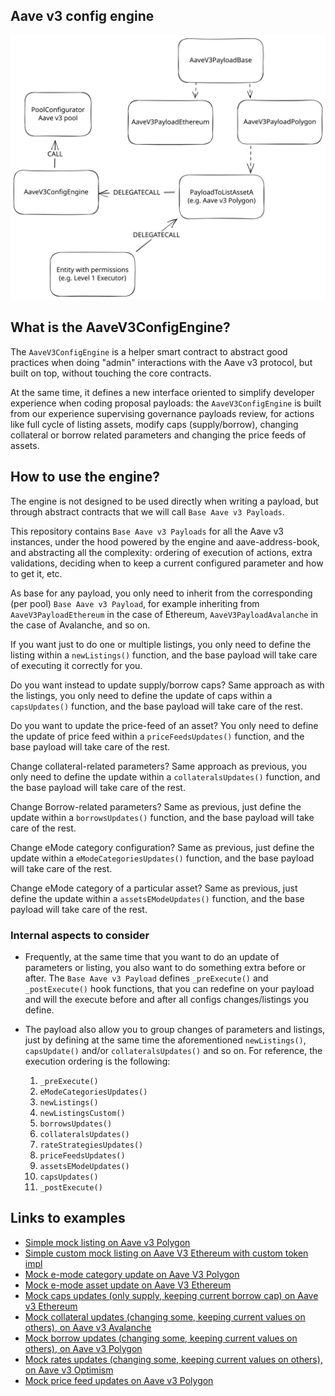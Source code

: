 ## Aave v3 config engine

![Alt text](/resources/configs-engine.svg)

## What is the AaveV3ConfigEngine?

The `AaveV3ConfigEngine` is a helper smart contract to abstract good practices when doing "admin" interactions with the Aave v3 protocol, but built on top, without touching the core contracts.

At the same time, it defines a new interface oriented to simplify developer experience when coding proposal payloads: the `AaveV3ConfigEngine` is built from our experience supervising governance payloads review, for actions like full cycle of listing assets, modify caps (supply/borrow), changing collateral or borrow related parameters and changing the price feeds of assets.

## How to use the engine?

The engine is not designed to be used directly when writing a payload, but through abstract contracts that we will call `Base Aave v3 Payloads`.

This repository contains `Base Aave v3 Payloads` for all the Aave v3 instances, under the hood powered by the engine and aave-address-book, and abstracting all the complexity: ordering of execution of actions, extra validations, deciding when to keep a current configured parameter and how to get it, etc.

As base for any payload, you only need to inherit from the corresponding (per pool) `Base Aave v3 Payload`, for example inheriting from `AaveV3PayloadEthereum` in the case of Ethereum, `AaveV3PayloadAvalanche` in the case of Avalanche, and so on.

If you want just to do one or multiple listings, you only need to define the listing within a `newListings()` function, and the base payload will take care of executing it correctly for you.

Do you want instead to update supply/borrow caps? Same approach as with the listings, you only need to define the update of caps within a `capsUpdates()` function, and the base payload will take care of the rest.

Do you want to update the price-feed of an asset? You only need to define the update of price feed within a `priceFeedsUpdates()` function, and the base payload will take care of the rest.

Change collateral-related parameters? Same approach as previous, you only need to define the update within a `collateralsUpdates()` function, and the base payload will take care of the rest.

Change Borrow-related parameters? Same as previous, just define the update within a `borrowsUpdates()` function, and the base payload will take care of the rest.

Change eMode category configuration? Same as previous, just define the update within a `eModeCategoriesUpdates()` function, and the base payload will take care of the rest.

Change eMode category of a particular asset? Same as previous, just define the update within a `assetsEModeUpdates()` function, and the base payload will take care of the rest.

### Internal aspects to consider

- Frequently, at the same time that you want to do an update of parameters or listing, you also want to do something extra before or after.
The `Base Aave v3 Payload` defines `_preExecute()` and `_postExecute()` hook functions, that you can redefine on your payload and will the execute before and after all configs changes/listings you define.

- The payload also allow you to group changes of parameters and listings, just by defining at the same time the aforementioned `newListings()`, `capsUpdate()` and/or `collateralsUpdates()` and so on. For reference, the execution ordering is the following:
  1. `_preExecute()`
  2. `eModeCategoriesUpdates()`
  3. `newListings()`
  4. `newListingsCustom()`
  5. `borrowsUpdates()`
  6. `collateralsUpdates()`
  7. `rateStrategiesUpdates()`
  8. `priceFeedsUpdates()`
  9. `assetsEModeUpdates()`
  10. `capsUpdates()`
  11. `_postExecute()`

## Links to examples
- [Simple mock listing on Aave v3 Polygon](../test/mocks/AaveV3PolygonMockListing.sol)
- [Simple custom mock listing on Aave V3 Ethereum with custom token impl](../test/mocks/AaveV3EthereumMockCustomListing.sol)
- [Mock e-mode category update on Aave V3 Polygon](../test/mocks/AaveV3PolygonEModeCategoryUpdate.sol)
- [Mock e-mode asset update on Aave V3 Ethereum](../test/mocks/AaveV3EthereumEModeAssetUpdate.sol)
- [Mock caps updates (only supply, keeping current borrow cap) on Aave v3 Ethereum](../test/mocks/AaveV3EthereumMockCapUpdate.sol)
- [Mock collateral updates (changing some, keeping current values on others), on Aave v3 Avalanche](../test/mocks/AaveV3AvalancheCollateralUpdate.sol)
- [Mock borrow updates (changing some, keeping current values on others), on Aave v3 Polygon](../test/mocks/AaveV3PolygonBorrowUpdate.sol)
- [Mock rates updates (changing some, keeping current values on others), on Aave v3 Optimism](../test/mocks/AaveV3OptimismMockRatesUpdate.sol)
- [Mock price feed updates on Aave v3 Polygon](../test/mocks/AaveV3PolygonPriceFeedUpdate.sol)
